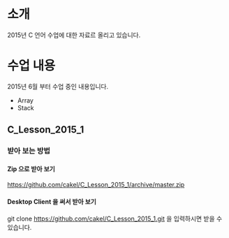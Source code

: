 # 소개
2015년 C 언어 수업에 대한 자료르 올리고 있습니다.

# 수업 내용
2015년 6월 부터 수업 중인 내용입니다.
* Array
* Stack

## C_Lesson_2015_1
### 받아 보는 방법
#### Zip 으로 받아 보기
https://github.com/cakel/C_Lesson_2015_1/archive/master.zip
#### Desktop Client 을 써서 받아 보기
git clone https://github.com/cakel/C_Lesson_2015_1.git 을 입력하시면 받을 수 있습니다.
